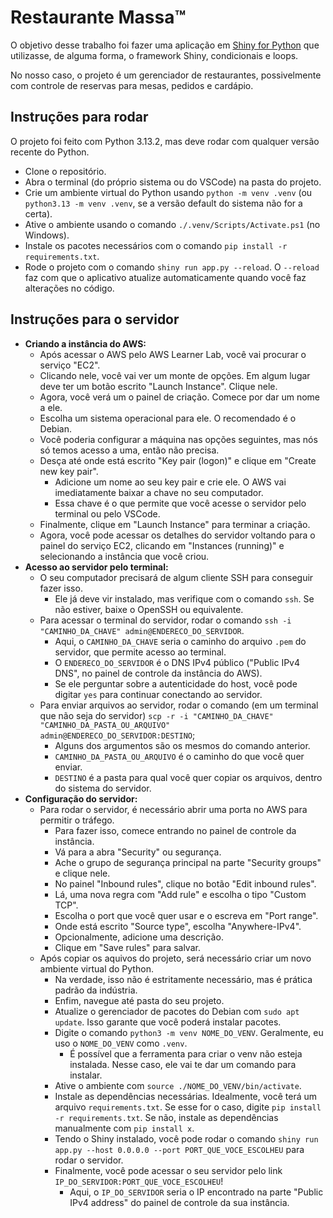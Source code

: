 # Restaurante Massa™

O objetivo desse trabalho foi fazer uma aplicação em [Shiny for Python](https://shiny.posit.co/py/) que utilizasse, de alguma forma, o framework Shiny, condicionais e loops.

No nosso caso, o projeto é um gerenciador de restaurantes, possivelmente com controle de reservas para mesas, pedidos e cardápio.

## Instruções para rodar

O projeto foi feito com Python 3.13.2, mas deve rodar com qualquer versão recente do Python.

- Clone o repositório.
- Abra o terminal (do próprio sistema ou do VSCode) na pasta do projeto.
- Crie um ambiente virtual do Python usando `python -m venv .venv` (ou `python3.13 -m venv .venv`, se a versão default do sistema não for a certa).
- Ative o ambiente usando o comando `./.venv/Scripts/Activate.ps1` (no Windows).
- Instale os pacotes necessários com o comando `pip install -r requirements.txt`.
- Rode o projeto com o comando `shiny run app.py --reload`. O `--reload` faz com que o aplicativo atualize automaticamente quando você faz alterações no código.

## Instruções para o servidor

- **Criando a instância do AWS:**
    - Após acessar o AWS pelo AWS Learner Lab, você vai procurar o serviço "EC2".
    - Clicando nele, você vai ver um monte de opções. Em algum lugar deve ter um botão escrito "Launch Instance". Clique nele.
    - Agora, você verá um o painel de criação. Comece por dar um nome a ele.
    - Escolha um sistema operacional para ele. O recomendado é o Debian.
    - Você poderia configurar a máquina nas opções seguintes, mas nós só temos acesso a uma, então não precisa.
    - Desça até onde está escrito "Key pair (logon)" e clique em "Create new key pair".
        - Adicione um nome ao seu key pair e crie ele. O AWS vai imediatamente baixar a chave no seu computador.
        - Essa chave é o que permite que você acesse o servidor pelo terminal ou pelo VSCode.
    - Finalmente, clique em "Launch Instance" para terminar a criação.
    - Agora, você pode acessar os detalhes do servidor voltando para o painel do serviço EC2, clicando em "Instances (running)" e selecionando a instância que você criou.
- **Acesso ao servidor pelo terminal:**
    - O seu computador precisará de algum cliente SSH para conseguir fazer isso.
        - Ele já deve vir instalado, mas verifique com o comando `ssh`. Se não estiver, baixe o OpenSSH ou equivalente.
    - Para acessar o terminal do servidor, rodar o comando `ssh -i "CAMINHO_DA_CHAVE" admin@ENDERECO_DO_SERVIDOR`.
        - Aqui, o `CAMINHO_DA_CHAVE` seria o caminho do arquivo `.pem` do servidor, que permite acesso ao terminal.
        - O `ENDERECO_DO_SERVIDOR` é o DNS IPv4 público ("Public IPv4 DNS", no painel de controle da instância do AWS).
        - Se ele perguntar sobre a autenticidade do host, você pode digitar `yes` para continuar conectando ao servidor.
    - Para enviar arquivos ao servidor, rodar o comando (em um terminal que não seja do servidor) `scp -r -i "CAMINHO_DA_CHAVE" "CAMINHO_DA_PASTA_OU_ARQUIVO" admin@ENDERECO_DO_SERVIDOR:DESTINO`;
        - Alguns dos argumentos são os mesmos do comando anterior.
        - `CAMINHO_DA_PASTA_OU_ARQUIVO` é o caminho do que você quer enviar.
        - `DESTINO` é a pasta para qual você quer copiar os arquivos, dentro do sistema do servidor.
- **Configuração do servidor:**
    - Para rodar o servidor, é necessário abrir uma porta no AWS para permitir o tráfego.
        - Para fazer isso, comece entrando no painel de controle da instância.
        - Vá para a abra "Security" ou segurança.
        - Ache o grupo de segurança principal na parte "Security groups" e clique nele.
        - No painel "Inbound rules", clique no botão "Edit inbound rules".
        - Lá, uma nova regra com "Add rule" e escolha o tipo "Custom TCP".
        - Escolha o port que você quer usar e o escreva em "Port range".
        - Onde está escrito "Source type", escolha "Anywhere-IPv4".
        - Opcionalmente, adicione uma descrição.
        - Clique em "Save rules" para salvar.
    - Após copiar os aquivos do projeto, será necessário criar um novo ambiente virtual do Python.
        - Na verdade, isso não é estritamente necessário, mas é prática padrão da indústria.
        - Enfim, navegue até pasta do seu projeto.
        - Atualize o gerenciador de pacotes do Debian com `sudo apt update`. Isso garante que você poderá instalar pacotes.
        - Digite o comando `python3 -m venv NOME_DO_VENV`. Geralmente, eu uso o `NOME_DO_VENV` como `.venv`.
            - É possível que a ferramenta para criar o venv não esteja instalada. Nesse caso, ele vai te dar um comando para instalar.
        - Ative o ambiente com `source ./NOME_DO_VENV/bin/activate`.
        - Instale as dependências necessárias. Idealmente, você terá um arquivo `requirements.txt`. Se esse for o caso, digite `pip install -r requirements.txt`. Se não, instale as dependências manualmente com `pip install x`.
        - Tendo o Shiny instalado, você pode rodar o comando `shiny run app.py --host 0.0.0.0 --port PORT_QUE_VOCE_ESCOLHEU` para rodar o servidor.
        - Finalmente, você pode acessar o seu servidor pelo link `IP_DO_SERVIDOR:PORT_QUE_VOCE_ESCOLHEU`!
            - Aqui, o `IP_DO_SERVIDOR` seria o IP encontrado na parte "Public IPv4 address" do painel de controle da sua instância.
